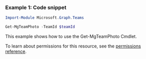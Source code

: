 ### Example 1: Code snippet

```powershell
Import-Module Microsoft.Graph.Teams

Get-MgTeamPhoto -TeamId $teamId
```
This example shows how to use the Get-MgTeamPhoto Cmdlet.

To learn about permissions for this resource, see the [permissions reference](/graph/permissions-reference).

